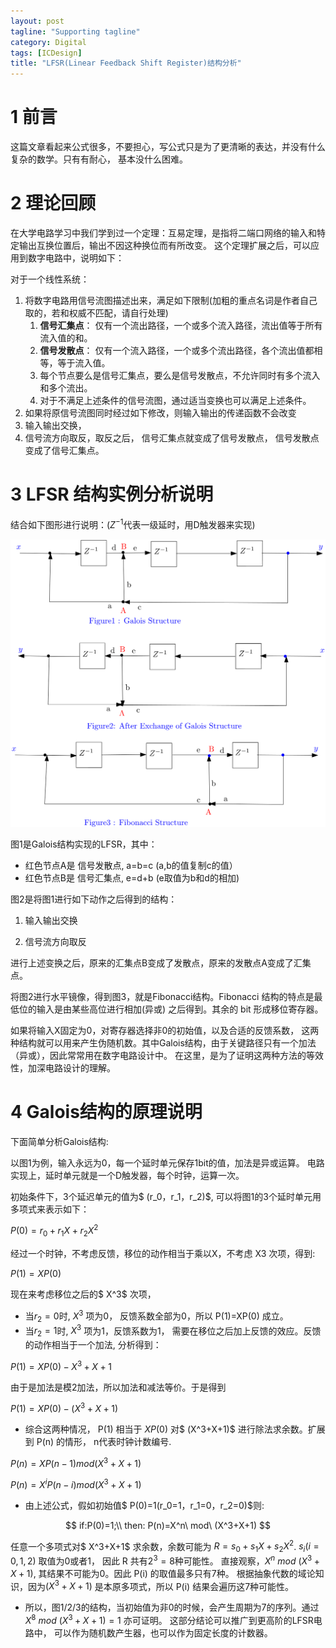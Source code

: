 ```yaml
---
layout: post
tagline: "Supporting tagline"
category: Digital
tags: [ICDesign]
title: "LFSR(Linear Feedback Shift Register)结构分析"
---
```


# 1 前言

这篇文章看起来公式很多，不要担心，写公式只是为了更清晰的表达，并没有什么复杂的数学。只有有耐心， 基本没什么困难。 

# 2 理论回顾

在大学电路学习中我们学到过一个定理：互易定理，是指将二端口网络的输入和特定输出互换位置后，输出不因这种换位而有所改变。 这个定理扩展之后，可以应用到数字电路中，说明如下：

对于一个线性系统：

1. 将数字电路用信号流图描述出来，满足如下限制(加粗的重点名词是作者自己取的，若和权威不匹配，请自行处理)
   1. **信号汇集点**： 仅有一个流出路径，一个或多个流入路径，流出值等于所有流入值的和。
   2. **信号发散点**： 仅有一个流入路径，一个或多个流出路径，各个流出值都相等，等于流入值。
   3. 每个节点要么是信号汇集点，要么是信号发散点，不允许同时有多个流入和多个流出。
   4.  对于不满足上述条件的信号流图，通过适当变换也可以满足上述条件。
2.  如果将原信号流图同时经过如下修改，则输入输出的传递函数不会改变
   1. 输入输出交换，
   2. 信号流方向取反，取反之后， 信号汇集点就变成了信号发散点， 信号发散点变成了信号汇集点。

# 3 LFSR 结构实例分析说明

结合如下图形进行说明：($Z^{-1}$代表一级延时，用D触发器来实现)

![LFSR(Linear Feedback Shift Register)结构分析 - ICDesigner - Design IC](/img/Galois.svg)

 

图1是Galois结构实现的LFSR，其中：

- 红色节点A是 信号发散点, a=b=c (a,b的值复制c的值）
- 红色节点B是 信号汇集点, e=d+b (e取值为b和d的相加)

图2是将图1进行如下动作之后得到的结构：

1. 输入输出交换

2. 信号流方向取反

进行上述变换之后，原来的汇集点B变成了发散点，原来的发散点A变成了汇集点。

将图2进行水平镜像，得到图3，就是Fibonacci结构。Fibonacci 结构的特点是最低位的输入是由某些高位进行相加(异或) 之后得到。其余的 bit 形成移位寄存器。

如果将输入X固定为0，对寄存器选择非0的初始值，以及合适的反馈系数， 这两种结构就可以用来产生伪随机数。其中Galois结构，由于关键路径只有一个加法（异或），因此常常用在数字电路设计中。 在这里，是为了证明这两种方法的等效性，加深电路设计的理解。

# 4 Galois结构的原理说明

下面简单分析Galois结构:

以图1为例，输入永远为0，每一个延时单元保存1bit的值，加法是异或运算。 电路实现上，延时单元就是一个D触发器，每个时钟，运算一次。

初始条件下，3个延迟单元的值为$ (r_0，r_1，r_2)$, 可以将图1的3个延时单元用多项式来表示如下：

$P(0)=r_0+r_1X+r_2X^2$

经过一个时钟，不考虑反馈，移位的动作相当于乘以X，不考虑 X3 次项，得到:

$P(1)=XP(0)$

现在来考虑移位之后的$ X^3$ 次项，

- 当$r_2=0$时, $X^3$ 项为0， 反馈系数全部为0，所以 P(1)=XP(0) 成立。
- 当$r_2=1$时, $X^3$ 项为1，反馈系数为1， 需要在移位之后加上反馈的效应。反馈的动作相当于一个加法, 分析得到：

$P(1)=XP(0)-X^3+X+1$

由于是加法是模2加法，所以加法和减法等价。于是得到

$P(1)=XP(0)-(X^3+X+1)$

- 综合这两种情况， P(1) 相当于 $XP(0)$ 对$ (X^3+X+1)$ 进行除法求余数。扩展到 P(n) 的情形，     n代表时钟计数编号.

$P(n)=XP(n-1) mod (X^3+X+1)$

$P(n)=X^iP(n-i) mod (X^3+X+1)$

- 由上述公式，假如初始值$ P(0)=1(r_0=1，r_1=0，r_2=0)$则:

$$
if:P(0)=1;\\
then: P(n)=X^n\ mod\ (X^3+X+1)
$$



任意一个多项式对$ X^3+X+1$ 求余数，余数可能为 $R=s_0+s_1X+s_2X^2$.  $s_i(i=0,1,2)$ 取值为0或者1， 因此 R 共有$2^3=8$种可能性。 直接观察，$X^n\ mod\ (X^3+X+1)$, 其结果不可能为0。因此 P(i) 的取值最多只有7种。 根据抽象代数的域论知识，因为$(X^3+X+1)$ 是本原多项式，所以 P(i) 结果会遍历这7种可能性。

- 所以，图1/2/3的结构，当初始值为非0的时候，会产生周期为7的序列。通过 $X^8  \   mod\ (X^3+X+1)=1$ 亦可证明。 这部分结论可以推广到更高阶的LFSR电路中， 可以作为随机数产生器，也可以作为固定长度的计数器。